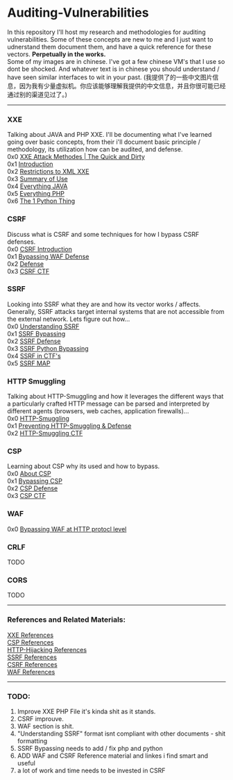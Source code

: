 # Auditing-Vulnerabilities
In this repository I'll host my research and methodologies for auditing vulnerabilities. Some of these concepts are new to me and I just want to udnerstand them document them, and have a quick reference for these vectors. **Perpetually in the works.**   
Some of my images are in chinese. I've got a few chinese VM's that I use so dont be shocked. And whatever text is in chinese you should understand / have seen similar interfaces to wit in your past. (我提供了的一些中文图片信息，因为我有少量虚拟机。你应该能够理解我提供的中文信息，并且你很可能已经通过别的渠道见过了。)   
___

### XXE 
Talking about JAVA and PHP XXE. I'll be documenting what I've learned going over basic concepts, from their i'll document basic  principle / methodology, its utilization how can be audited, and defense.     
0x0 [XXE Attack Methodes | The Quick and Dirty](https://github.com/OlivierLaflamme/Auditing-Vulnerabilities/blob/master/Auditing_XXE_Vulnerabilities/The_3_XXE.md)   
0x1 [Introduction](https://github.com/OlivierLaflamme/Auditing-Vulnerabilities/blob/master/Auditing_XXE_Vulnerabilities/Introduction.md)   
0x2 [Restrictions to XML XXE](https://github.com/OlivierLaflamme/Auditing-Vulnerabilities/blob/master/Auditing_XXE_Vulnerabilities/Restrictions_XML_XXE.md)      
0x3 [Summary of Use](https://github.com/OlivierLaflamme/Auditing-Vulnerabilities/blob/master/Auditing_XXE_Vulnerabilities/Summary_of_Use.md)    
0x4 [Everything JAVA](https://github.com/OlivierLaflamme/Auditing-Vulnerabilities/tree/master/Auditing_XXE_Vulnerabilities/JAVA)   
0x5 [Everything PHP](https://github.com/OlivierLaflamme/Auditing-Vulnerabilities/tree/master/Auditing_XXE_Vulnerabilities/PHP)   
0x6 [The 1 Python Thing](https://github.com/OlivierLaflamme/Auditing-Vulnerabilities/tree/master/Auditing_XXE_Vulnerabilities/Python)     
### CSRF  
Discuss what is CSRF and some techniques for how I bypass CSRF defenses.  
0x0 [CSRF Introduction](https://github.com/OlivierLaflamme/Auditing-Vulnerabilities/blob/master/CSRF/CSRF.md)    
0x1 [Bypassing WAF Defense](https://github.com/OlivierLaflamme/Auditing-Vulnerabilities/blob/master/CSRF/Bypassing_CSRF_defense.md)    
0x2 [Defense](https://github.com/OlivierLaflamme/Auditing-Vulnerabilities/blob/master/CSRF/CSRF_Defense.md)   
0x3 [CSRF CTF](https://github.com/OlivierLaflamme/Auditing-Vulnerabilities/blob/master/CSRF/CSRF_Post_Swigger_Web_Academy_CTF.md)   
   
### SSRF   
Looking into SSRF what they are and how its vector works / affects. Generally, SSRF attacks target internal systems that are not accessible from the external network. Lets figure out how...    
0x0 [Understanding SSRF](https://github.com/OlivierLaflamme/Auditing-Vulnerabilities/blob/master/SSRF/Understanding_SSRF.md)    
0x1 [SSRF Bypassing](https://github.com/OlivierLaflamme/Auditing-Vulnerabilities/blob/master/SSRF/SSRF_Bypass.md)   
0x2 [SSRF Defense](https://github.com/OlivierLaflamme/Auditing-Vulnerabilities/blob/master/SSRF/SSRF_Defense.md)    
0x3 [SSRF Python Bypassing](https://github.com/OlivierLaflamme/Auditing-Vulnerabilities/tree/master/SSRF/PHP)   
0x4 [SSRF in CTF's](https://github.com/OlivierLaflamme/Auditing-Vulnerabilities/blob/master/SSRF/SSRF_For_CTF.md)     
0x5 [SSRF MAP](https://github.com/OlivierLaflamme/Auditing-Vulnerabilities/blob/master/SSRF/SSRF_Map.md)    

### HTTP Smuggling 
Talking about HTTP-Smuggling and how it leverages the different ways that a particularly crafted HTTP message can be parsed and interpreted by different agents (browsers, web caches, application firewalls)...    
0x0 [HTTP-Smuggling](https://github.com/OlivierLaflamme/Auditing-Vulnerabilities/blob/master/HTTP_Smuggling/HTTP_Smuggling.md)   
0x1 [Preventing HTTP-Smuggling & Defense](https://github.com/OlivierLaflamme/Auditing-Vulnerabilities/blob/master/HTTP_Smuggling/Preventing_HTTP_Smuggling.md)   
0x2 [HTTP-Smuggling CTF](https://github.com/OlivierLaflamme/Auditing-Vulnerabilities/blob/master/HTTP_Smuggling/HTTP_Hijaking_PSWAcademy_CTF.md)    

### CSP 
Learning about CSP why its used and how to bypass.   
0x0 [About CSP](https://github.com/OlivierLaflamme/Auditing-Vulnerabilities/blob/master/CSP/CSP.md)      
0x1 [Bypassing CSP](https://github.com/OlivierLaflamme/Auditing-Vulnerabilities/blob/master/CSP/bypassing_CSP.md)    
0x2 [CSP Defense](https://github.com/OlivierLaflamme/Auditing-Vulnerabilities/blob/master/CSP/CSP_Defense.md)    
0x3 [CSP CTF](https://github.com/OlivierLaflamme/Auditing-Vulnerabilities/blob/master/CSP/CSP_CTF.md)    


### WAF 
0x0 [Bypassing WAF at HTTP protocl level](https://github.com/OlivierLaflamme/Auditing-Vulnerabilities/blob/master/WAF/Bypassing_WAF_at_the_HTTP_Protocol_Level.md)   

### CRLF
TODO    

### CORS   
TODO

___
### References and Related Materials: 
[XXE References](https://github.com/OlivierLaflamme/Auditing-Vulnerabilities/blob/master/Auditing_XXE_Vulnerabilities/References.txt)   
[CSP References](https://github.com/OlivierLaflamme/Auditing-Vulnerabilities/blob/master/CSP/References.txt)    
[HTTP-Hijacking References](https://github.com/OlivierLaflamme/Auditing-Vulnerabilities/blob/master/HTTP_Smuggling/references.txt)   
[SSRF References](https://github.com/OlivierLaflamme/Auditing-Vulnerabilities/blob/master/SSRF/References_and_Related_Materials.txt)   
[CSRF References](https://github.com/OlivierLaflamme/Auditing-Vulnerabilities/blob/master/CSRF/CSRF_References.txt)    
[WAF References]()

___
### TODO:    
1. Improve XXE PHP File it's kinda shit as it stands.     
2. CSRF improuve.    
3. WAF section is shit.    
4. "Understanding SSRF" format isnt compliant with other documents - shit formatting
5. SSRF Bypassing needs to add / fix php and python
6. ADD WAF and CSRF Reference material and linkes i find smart and useful 
7. a lot of work and time needs to be invested in CSRF



